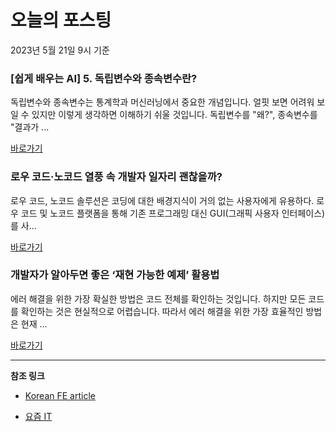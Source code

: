 # 오늘의 포스팅 
2023년 5월 21일 9시 기준 

### [쉽게 배우는 AI] 5. 독립변수와 종속변수란? 

 독립변수와 종속변수는 통계학과 머신러닝에서 중요한 개념입니다. 얼핏 보면 어려워 보일 수 있지만 이렇게 생각하면 이해하기 쉬울 것입니다. 독립변수를 "왜?", 종속변수를 "결과가 ... 

 [바로가기](https://yozm.wishket.com/magazine/detail/2031/) 

### 로우 코드·노코드 열풍 속 개발자 일자리 괜찮을까? 

 로우 코드, 노코드 솔루션은 코딩에 대한 배경지식이 거의 없는 사용자에게 유용하다. 로우 코드 및 노코드 플랫폼을 통해 기존 프로그래밍 대신 GUI(그래픽 사용자 인터페이스)를 사... 

 [바로가기](https://yozm.wishket.com/magazine/detail/2030/) 

### 개발자가 알아두면 좋은 ‘재현 가능한 예제’ 활용법 

 에러 해결을 위한 가장 확실한 방법은 코드 전체를 확인하는 것입니다. 하지만 모든 코드를 확인하는 것은 현실적으로 어렵습니다. 따라서 에러 해결을 위한 가장 효율적인 방법은 현재 ... 

 [바로가기](https://yozm.wishket.com/magazine/detail/2027/) 

---

**참조 링크**

- [Korean FE article](https://kofearticle.substack.com) 

- [요즘 IT](https://yozm.wishket.com/magazine) 

